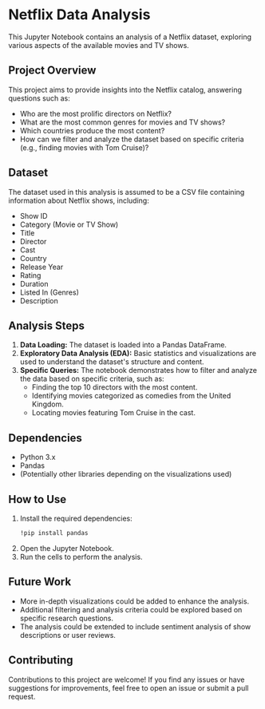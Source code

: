 # Netflix Data Analysis

This Jupyter Notebook contains an analysis of a Netflix dataset, exploring various aspects of the available movies and TV shows.

## Project Overview

This project aims to provide insights into the Netflix catalog, answering questions such as:

- Who are the most prolific directors on Netflix?
- What are the most common genres for movies and TV shows?
- Which countries produce the most content?
- How can we filter and analyze the dataset based on specific criteria (e.g., finding movies with Tom Cruise)?

## Dataset

The dataset used in this analysis is assumed to be a CSV file containing information about Netflix shows, including:

- Show ID
- Category (Movie or TV Show)
- Title
- Director
- Cast
- Country
- Release Year
- Rating
- Duration
- Listed In (Genres)
- Description

## Analysis Steps

1. **Data Loading:** The dataset is loaded into a Pandas DataFrame.
2. **Exploratory Data Analysis (EDA):** Basic statistics and visualizations are used to understand the dataset's structure and content.
3. **Specific Queries:** The notebook demonstrates how to filter and analyze the data based on specific criteria, such as:
   - Finding the top 10 directors with the most content.
   - Identifying movies categorized as comedies from the United Kingdom.
   - Locating movies featuring Tom Cruise in the cast.

## Dependencies

- Python 3.x
- Pandas
- (Potentially other libraries depending on the visualizations used)

## How to Use

1. Install the required dependencies:
   ```bash
   !pip install pandas
   ```
2. Open the Jupyter Notebook.
3. Run the cells to perform the analysis.

## Future Work

- More in-depth visualizations could be added to enhance the analysis.
- Additional filtering and analysis criteria could be explored based on specific research questions.
- The analysis could be extended to include sentiment analysis of show descriptions or user reviews.

## Contributing

Contributions to this project are welcome! If you find any issues or have suggestions for improvements, feel free to open an issue or submit a pull request.   
   
   
